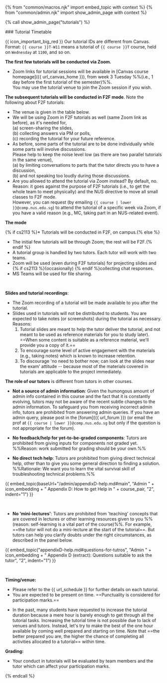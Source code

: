 {% from "common/macros.njk" import embed_topic with context %}
{% from "common/admin.njk" import show_admin_page with context %}

{% call show_admin_page("tutorials") %}
<div id="main">

<panel type="seamless" expanded >
<span slot="header" class="card-title"><markdown>### Tutorial Timetable</markdown></span>
<div id="tutorialTimetable">

<box>

{{ icon_important_big_red }} Our tutorial IDs are different from Canvas. Format: `{{ course }}T-W11` means a tutorial of `{{ course }}T` course, held on `Wednesday` at `1100`, and so on.

</box>

<box type="info" tags="m--cs2103" header="****Zoom Links & Venue****" id="venue-and-links" icon=":fas-info-circle:">

**The first few tutorials will be conducted via Zoom.**

* Zoom links for tutorial sessions will be available in [Canvas course homepage]({{ url_canvas_home }}), from week 3 Tuesday %%(i.e., 1 day before the first tutorial of the semester)%%.<br>
  You may use the tutorial venue to join the Zoom session if you wish.

**The subsequent tutorials will be conducted in F2F mode**. Note the following about F2F tutorials:

* The venue is given in the table below.
* We will be using Zoom in F2F tutorials as well (same Zoom link as before), as it's needed for,<br>
  (a) screen-sharing the slides,<br>
  (b) collecting answers via PM or polls,<br>
  (c) recording the tutorial for your future reference.
* As before, some parts of the tutorial are to be done individually while some parts will involve discussions.<br>
  Please help to keep the noise level low (as there are two parallel tutorials in the same venue),<br>
  (a) by limiting conversations to parts that the tutor directs you to have a discussion,<br>
  (b) and not speaking too loudly during those discussions.
* Are you allowed to attend the tutorial via Zoom instead?  By default, no.<br>
  Reason: it goes against the purpose of F2F tutorials (i.e., to get the whole team to meet physically) and the NUS directive to move all small classes to F2F mode.<br>
  However, you can request (by emailing `{{ course | lower }}@comp.nus.edu.sg`) to attend the tutorial of a specific week via Zoom, if you have a valid reason (e.g., MC, taking part in an NUS-related event).
</box>

<include src="../_course-{{ course }}/timetables-fragment.md#tutorials-s{{ S }}" optional />

</div>
</panel>

<panel type="seamless" header="### Tutorial Structure" expanded >
<div id="tutorialStructure">

**The mode**

{% if cs2113 %}* Tutorials will be conducted in F2F, on campus.{% else %}
* The initial few tutorials will be through Zoom; the rest will be F2F.{% endif %}
* A tutorial group is handled by two tutors. Each tutor will work with two teams.
* Zoom will be used (even during F2F tutorials) for projecting slides and {% if cs2113 %}(occasionally) {% endif %}collecting chat responses.
* MS Teams will be used for file sharing.

<!--
* Please ==bring your laptop to tutorials.== You'll need it for tutorial tasks.

{{ embed_topic("appendixC-faq.md#admin-faq-noLaptop", "Admin " + icon_embedding + " Appendix C(FAQ): What if I don't carry around a laptop?", "4", indent=2) }}
-->

<br/>
<div tags="m--cs2103">

**Slides and tutorial recordings**:
* The Zoom recording of a tutorial will be made available to you after the tutorial.
* <span class="text-danger">Slides used in tutorials will not be distributed to students.</span> You are expected to take notes (or screenshots) during the tutorial as necessary. Reasons:
  1. Tutorial slides are meant to help the tutor deliver the tutorial, and not meant to be used as reference materials for you to study later). ==When some content is suitable as a reference material, we'll provide you a copy of it.==
  1. To encourage some level of active engagement with the materials (e.g., taking notes) which is known to increase retention.
  1. To discourage 'no need to bother now; can look at the slides near the exam' attitude -- because most of the materials covered in tutorials are applicable to the project immediately.
</div>


**The role of our tutors** is different from tutors in other courses.

* **Not a source of admin information**: Given the humongous amount of admin info contained in this course and the fact that it is constantly evolving, tutors may not be aware of the recent subtle changes to the admin information. To safeguard you from receiving incorrect admin info, tutors are prohibited from answering admin queries. If you have an admin query, please post in the [forum]({{ url_forum }}) (or email the prof at `{{ course | lower }}@comp.nus.edu.sg` but only if the question is not appropriate for the forum).

* **No feedback/help for yet-to-be-graded components**: Tutors are prohibited from giving inputs for components not graded yet. %%Reason: work submitted for grading should be your own.%%

* **No direct tech help**: Tutors are prohibited from giving direct technical help, other than to give you some general direction to finding a solution. %%Rationale: We want you to learn the vital survival skill of troubleshooting technical problems.%%

{{ embed_topic(baseUrl+"/admin/appendixD-help.md#main", "Admin " + icon_embedding + " Appendix D: How to get Help in " + course_pair, "2", indent="1") }}

<br/>

* **No ‘mini-lectures’**: Tutors are prohibited from 'teaching' concepts that are covered in lectures or other learning resources given to you %%(reason: self-learning is a vital part of the course)%%. For example, ==the tutor will not do a mini-lecture at the start of the tutorial==. But tutors can help you clarify doubts under the right circumstances, as described in the panel below.

{{ embed_topic("appendixD-help.md#questions-for-tutros", "Admin " + icon_embedding + " Appendix D (extract): Questions suitable to ask the tutor", "2", indent="1") }}

<br/>

**Timing/venue:**

* Please refer to the {{ url_schedule }} for further details on each tutorial.
* You are expected to be present on time. ==Punctuality is considered for participation marks.==

<!--
* You may leave the class 15 minutes before the hour if you have another class right after. There is no need to wait till the tutor dismisses you. However, inform the tutor (as a courtesy) before leaving if you leave before the class is dismissed.
* ==Vacate the table 5 minutes before the hour== so that the next group can start on time.
-->

* In the past, many students have requested to increase the tutorial duration because a mere hour is barely enough to get through all the tutorial tasks. Increasing the tutorial time is not possible due to lack of venues and tutors. Instead, let's try to make the best of the one hour available by coming well prepared and starting on time. Note that ==the better prepared you are, the higher the chance of completing all activities allocated to a tutorial== within time.

**Grading:**

* Your conduct in tutorials will be evaluated by team members and the tutor which can affect your participation marks.

</div>
</panel>
</div>

{% endcall %}
